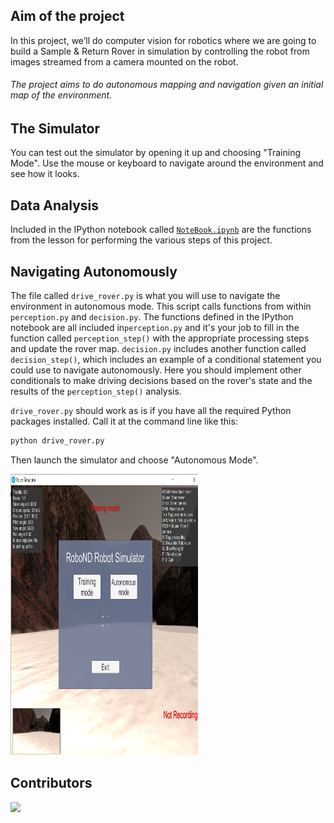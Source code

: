 [image_0]: ./misc/rover_image.jpg

## Aim of the project

In this project, we’ll do computer vision for robotics where we are going to build a Sample & Return Rover in simulation by controlling the robot from images streamed from a camera mounted on the robot.
###### The project aims to do autonomous mapping and navigation given an initial map of the environment.

## The Simulator
 
You can test out the simulator by opening it up and choosing "Training Mode".  Use the mouse or keyboard to navigate around the environment and see how it looks.


## Data Analysis
Included in the IPython notebook called <code>[NoteBook.ipynb](https://github.com/engRana404/Mars-Search-Robot/blob/main/NoteBook.ipynb)</code> are the functions from the lesson for performing the various steps of this project.

## Navigating Autonomously
The file called `drive_rover.py` is what you will use to navigate the environment in autonomous mode.  This script calls functions from within `perception.py` and `decision.py`.  The functions defined in the IPython notebook are all included in`perception.py` and it's your job to fill in the function called `perception_step()` with the appropriate processing steps and update the rover map. `decision.py` includes another function called `decision_step()`, which includes an example of a conditional statement you could use to navigate autonomously.  Here you should implement other conditionals to make driving decisions based on the rover's state and the results of the `perception_step()` analysis.

`drive_rover.py` should work as is if you have all the required Python packages installed. Call it at the command line like this: 

```sh
python drive_rover.py
```  

Then launch the simulator and choose "Autonomous Mode".  

<img
  src="https://github.com/engRana404/Mars-Search-Robot/blob/main/Pictures/Screenshot%20(1837).png" width = 600 height = 450
  title="Screenshot for Phase 1"
  style="display: inline-block; margin: 0 auto; max-width: 300px">


## Contributors

<a href = "https://github.com/engRana404/Mars-Search-Robot/graphs/contributors">
  <img src = "https://contrib.rocks/image?repo=engRana404/Mars-Search-Robot"/>
</a>
